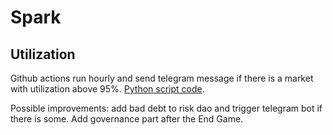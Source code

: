 # Spark

## Utilization

Github actions run hourly and send telegram message if there is a market with utilization above 95%. [Python script code](https://github.com/tapired/monitoring-scripts-py/blob/main/spark/main.py).

Possible improvements: add bad debt to risk dao and trigger telegram bot if there is some. Add governance part after the End Game.
